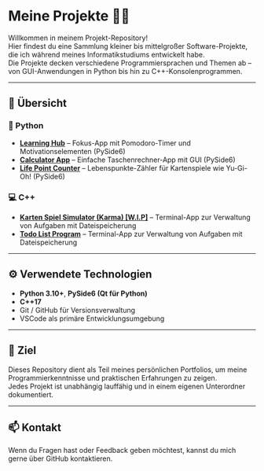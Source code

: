 # Meine Projekte 👨‍💻

Willkommen in meinem Projekt-Repository!  
Hier findest du eine Sammlung kleiner bis mittelgroßer Software-Projekte, die ich während meines Informatikstudiums entwickelt habe.  
Die Projekte decken verschiedene Programmiersprachen und Themen ab – von GUI-Anwendungen in Python bis hin zu C++-Konsolenprogrammen.

---

## 📂 Übersicht

### 🐍 Python
- **[Learning Hub](Python/Learning%20Hub)** – Fokus-App mit Pomodoro-Timer und Motivationselementen (PySide6)
- **[Calculator App](Python/Calculator%20App)** – Einfache Taschenrechner-App mit GUI (PySide6)
- **[Life Point Counter](Python/Life%20Point%20Counter)** – Lebenspunkte-Zähler für Kartenspiele wie Yu-Gi-Oh! (PySide6)

### 💻 C++
- **[Karten Spiel Simulator (Karma) [W.I.P]](https://github.com/Phil-gy/Projects/tree/main/C%2B%2B/Karma%20(CardGame))** – Terminal-App zur Verwaltung von Aufgaben mit Dateispeicherung
- **[Todo List Program](C++/Todo%20List%20Program)** – Terminal-App zur Verwaltung von Aufgaben mit Dateispeicherung

---

## ⚙️ Verwendete Technologien
- **Python 3.10+**, **PySide6 (Qt für Python)**
- **C++17**
- Git / GitHub für Versionsverwaltung  
- VSCode als primäre Entwicklungsumgebung

---

## 🎯 Ziel
Dieses Repository dient als Teil meines persönlichen Portfolios, um meine Programmierkenntnisse und praktischen Erfahrungen zu zeigen.  
Jedes Projekt ist unabhängig lauffähig und in einem eigenen Unterordner dokumentiert.

---

## 📫 Kontakt
Wenn du Fragen hast oder Feedback geben möchtest, kannst du mich gerne über GitHub kontaktieren.
